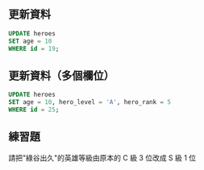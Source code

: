 ## 更新資料

```sql
UPDATE heroes
SET age = 10
WHERE id = 19;
```

## 更新資料（多個欄位）

```sql
UPDATE heroes
SET age = 10, hero_level = 'A', hero_rank = 5
WHERE id = 25;
```

## 練習題

請把"綠谷出久"的英雄等級由原本的 C 級 3 位改成 S 級 1 位